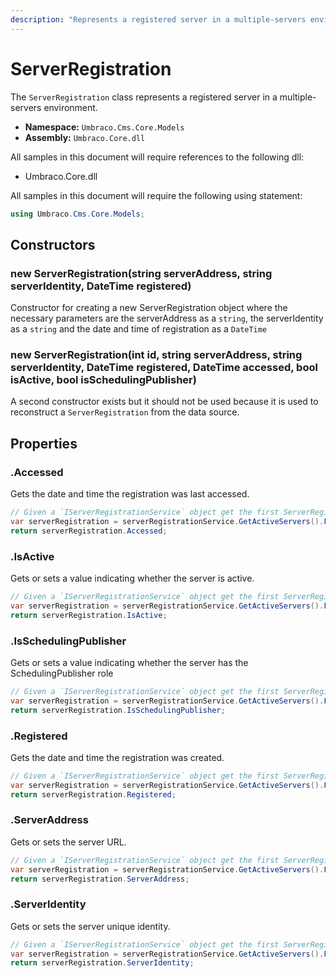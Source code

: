 ```yaml
---
description: "Represents a registered server in a multiple-servers environment."
---
```


# ServerRegistration
The `ServerRegistration` class represents a registered server in a multiple-servers environment.

* **Namespace:** `Umbraco.Cms.Core.Models`
* **Assembly:** `Umbraco.Core.dll`

All samples in this document will require references to the following dll:

* Umbraco.Core.dll

All samples in this document will require the following using statement:

```csharp
using Umbraco.Cms.Core.Models;
```

## Constructors

### new ServerRegistration(string serverAddress, string serverIdentity, DateTime registered)

Constructor for creating a new ServerRegistration object where the necessary parameters are the serverAddress as a `string`, the serverIdentity as a `string` and the date and time of registration as a `DateTime`

### new ServerRegistration(int id, string serverAddress, string serverIdentity, DateTime registered, DateTime accessed, bool isActive, bool isSchedulingPublisher)

A second constructor exists but it should not be used because it is used to reconstruct a `ServerRegistration` from the data source.

## Properties

### .Accessed

Gets the date and time the registration was last accessed.

```csharp
// Given a `IServerRegistrationService` object get the first ServerRegistration and return Accessed
var serverRegistration = serverRegistrationService.GetActiveServers().FirstOrDefault();
return serverRegistration.Accessed;
```

### .IsActive

Gets or sets a value indicating whether the server is active.

```csharp
// Given a `IServerRegistrationService` object get the first ServerRegistration and return IsActive
var serverRegistration = serverRegistrationService.GetActiveServers().FirstOrDefault();
return serverRegistration.IsActive;
```

### .IsSchedulingPublisher

Gets or sets a value indicating whether the server has the SchedulingPublisher role

```csharp
// Given a `IServerRegistrationService` object get the first ServerRegistration and return IsSchedulingPublisher
var serverRegistration = serverRegistrationService.GetActiveServers().FirstOrDefault();
return serverRegistration.IsSchedulingPublisher;
```

### .Registered

Gets the date and time the registration was created.

```csharp
// Given a `IServerRegistrationService` object get the first ServerRegistration and return Registered
var serverRegistration = serverRegistrationService.GetActiveServers().FirstOrDefault();
return serverRegistration.Registered;
```

### .ServerAddress

Gets or sets the server URL.

```csharp
// Given a `IServerRegistrationService` object get the first ServerRegistration and return ServerAddress
var serverRegistration = serverRegistrationService.GetActiveServers().FirstOrDefault();
return serverRegistration.ServerAddress;
```

### .ServerIdentity

Gets or sets the server unique identity.

```csharp
// Given a `IServerRegistrationService` object get the first ServerRegistration and return ServerIdentity
var serverRegistration = serverRegistrationService.GetActiveServers().FirstOrDefault();
return serverRegistration.ServerIdentity;
```





